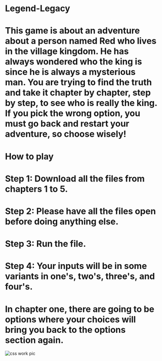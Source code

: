 # Legend-Legacy

# This game is about an adventure about a person named Red who lives in the village kingdom. He has always wondered who the king is since he is always a mysterious man. You are trying to find the truth and take it chapter by chapter, step by step, to see who is really the king. If you pick the wrong option, you must go back and restart your adventure, so choose wisely!

# How to play
# Step 1: Download all the files from chapters 1 to 5.
# Step 2: Please have all the files open before doing anything else.
# Step 3: Run the file.
# Step 4: Your inputs will be in some variants in one's, two's, three's, and four's.

# In chapter one, there are going to be options where your choices will bring you back to the options section again.

![css work pic ](https://github.com/user-attachments/assets/35171e04-5b81-43e1-bca6-6e870ff8abf2)



